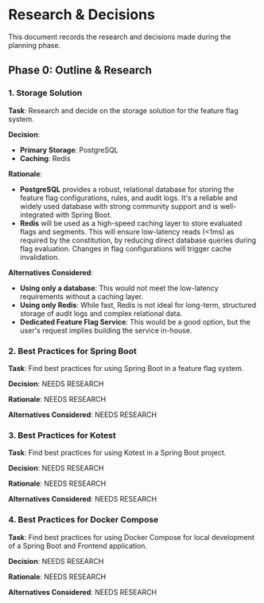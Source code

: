 # Research & Decisions

This document records the research and decisions made during the planning phase.

## Phase 0: Outline & Research

### 1. Storage Solution

**Task**: Research and decide on the storage solution for the feature flag system.

**Decision**:
- **Primary Storage**: PostgreSQL
- **Caching**: Redis

**Rationale**:
- **PostgreSQL** provides a robust, relational database for storing the feature flag configurations, rules, and audit logs. It's a reliable and widely used database with strong community support and is well-integrated with Spring Boot.
- **Redis** will be used as a high-speed caching layer to store evaluated flags and segments. This will ensure low-latency reads (<1ms) as required by the constitution, by reducing direct database queries during flag evaluation. Changes in flag configurations will trigger cache invalidation.

**Alternatives Considered**:
- **Using only a database**: This would not meet the low-latency requirements without a caching layer.
- **Using only Redis**: While fast, Redis is not ideal for long-term, structured storage of audit logs and complex relational data.
- **Dedicated Feature Flag Service**: This would be a good option, but the user's request implies building the service in-house.

### 2. Best Practices for Spring Boot

**Task**: Find best practices for using Spring Boot in a feature flag system.

**Decision**: NEEDS RESEARCH

**Rationale**: NEEDS RESEARCH

**Alternatives Considered**: NEEDS RESEARCH

### 3. Best Practices for Kotest

**Task**: Find best practices for using Kotest in a Spring Boot project.

**Decision**: NEEDS RESEARCH

**Rationale**: NEEDS RESEARCH

**Alternatives Considered**: NEEDS RESEARCH

### 4. Best Practices for Docker Compose

**Task**: Find best practices for using Docker Compose for local development of a Spring Boot and Frontend application.

**Decision**: NEEDS RESEARCH

**Rationale**: NEEDS RESEARCH

**Alternatives Considered**: NEEDS RESEARCH
